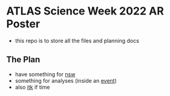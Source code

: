# ATLAS Science Week 2022 AR Poster

- this repo is to store all the files and planning docs

## The Plan

- have something for [nsw](nsw.md) 
- something for analyses (inside an [event](event.md))
- also [itk](itk.md) if time
